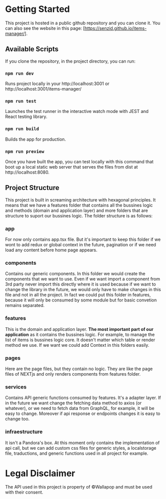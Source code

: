 # Getting Started
This project is hosted in a public github repository and you can clone it. You can also see the website in this page: [https://senzid.github.io/items-manager/].

## Available Scripts

If you clone the repository, in the project directory, you can run:

### `npm run dev`

Runs project locally in your http://localhost:3001 or http://localhost:3001/items-manager/

### `npm run test`

Launches the test runner in the interactive watch mode with JEST and React testing library.

### `npm run build`

Builds the app for production.

### `npm run preview`

Once you have built the app, you can test locally with this command that boot up a local static web server that serves the files from dist at http://localhost:8080.

## Project Structure
This project is built in screaming architecture with hexagonal principles. It means that we have a features folder that contains all the bussines logic and methods (domain and application layer) and more folders that are structure to suport our bussines logic. The folder structure is as follows:

### app
For now only contains app.tsx file. But it's important to keep this folder if we wont to add redux or global context in the future, pagination or if we need load any content before home page appears.

### components
Contains our generic components. In this folder we would create the components that we want to use. Even if we want import a component from 3rd party never import this directly where it is used because if we want to change the library in the future, we would only have to make changes in this file and not in all the project. In fact we could put this folder in features, because it will only be consumed by some module but for basic convetion remains separated.

### features 
This is the domain and application layer. **The most important part of our application** as it contains the bussines logic. For example, to manage the list of items is bussines logic core. It doesn't matter which table or render method we use. If we want we could add Context in this folders easily.

### pages
Here are the page files, but they contain no logic. They are like the page files of NEXTjs and only renders components from features folder.

### services
Contains API generic functions consumed by features. It's a adapter layer. If in the future we want change the fetching data method to axios (or whatever), or we need to fetch data from GraphQL, for example, it will be easy to change. Moreover if api response or endpoints changes it is easy to change too.

### infraestructure
It isn't a Pandora's box. At this moment only contains the implementation of api call, but we can add custom css files for generic styles, a localstorage file, traductions, and generic functions used in all project for example.

# Legal Disclaimer
The API used in this project is property of ©Wallapop and must be used with their consent.